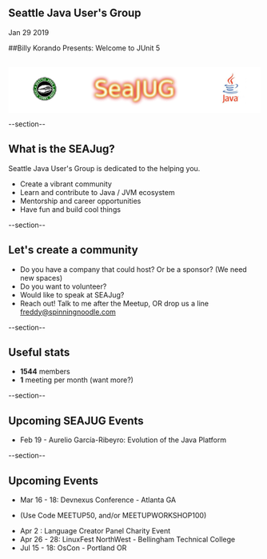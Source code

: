 ## Seattle Java User's Group

Jan 29 2019


##Billy Korando Presents: Welcome to JUnit 5

<div style="background-color: white; margin-top: 30px;">
	<img src="images/seajug.png" style="border: none; box-shadow: none;"/>
</div>

--section--
## What is the SEAJug?
Seattle Java User's Group is dedicated to the helping you.

* Create a vibrant community 
* Learn and contribute to Java / JVM ecosystem
* Mentorship and career opportunities
* Have fun and build cool things

--section--

## Let's create a community

 * Do you have a company that could host? Or be a sponsor? (We need new spaces)
 * Do you want to volunteer?
 * Would like to speak at SEAJug?
 * Reach out! Talk to me after the Meetup, OR drop us a line freddy@spinningnoodle.com

--section--

## Useful stats

* **1544** members
* **1** meeting per month (want more?)

--section--

## Upcoming SEAJUG Events
* Feb 19 - Aurelio García-Ribeyro: Evolution of the Java Platform

--section--

## Upcoming Events
* Mar 16 - 18: Devnexus Conference - Atlanta GA 
 - (Use Code MEETUP50, and/or MEETUPWORKSHOP100)
* Apr 2      : Language Creator Panel Charity Event
* Apr 26 - 28: LinuxFest NorthWest - Bellingham Technical College
* Jul 15 - 18: OsCon - Portland OR
